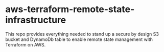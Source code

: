 # aws-terraform-remote-state-infrastructure
This repo provides everything needed to stand up a secure by design S3 bucket and DynamoDb table to enable remote state management with Terraform on AWS.
